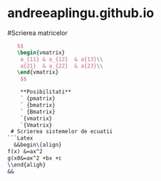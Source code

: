# andreeaplingu.github.io

#Scrierea matricelor
```LATEX
   $$
   \begin{vmatrix}
    a_{11} & a_{12}  & a{13}\\
    a{21}  & a_{22}  & a{23}\\
   \end{vmatrix} 
    $$

    **Posibilitati**
    ` {pmatrix}
    ` {bmatrix}
    ` {Bmatrix}
    `{vmatrix}
    `{Vmatrix}
 # Scrierea sistemelor de ecuatii
```Latex
  &&begin\{align}
f(x) &=ax^2
g(x0&=ax^2 +bx +c
\\end{aligh}
&&
    
